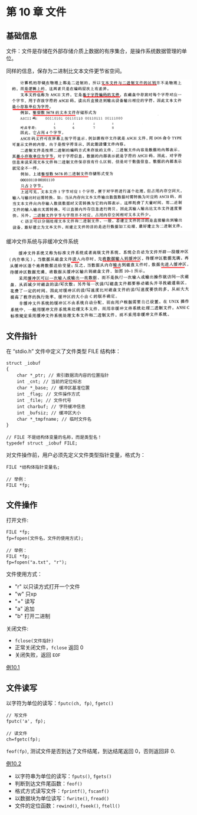 # 第 10 章 文件

## 基础信息

文件：文件是存储在外部存储介质上数据的有序集合，是操作系统数据管理的单位。

同样的信息，保存为二进制比文本文件更节省空间。

![file](file.png)

缓冲文件系统与非缓冲文件系统

![buffer](buffer.png)

## 文件指针

在 “stdio.h” 文件中定义了文件类型 FILE 结构体：

```
struct _iobuf
{
    char *_ptr; // 索引数据流内容的位置指针
    int _cnt; // 当前的定位标志
    char *_base; // 缓冲区基准位置
    int _flag; // 文件操作方式
    int _file; // 文件代号
    int charbuf; // 字符缓冲信息
    int _bufsiz; // 缓冲区大小
    char *_tmpfname; // 临时文件名
}

// FILE 不是结构体变量的名称，而是类型名！
typedef struct _iobuf FILE;
```

对文件操作前，用户必须先定义文件类型指针变量，格式为：

```
FILE *结构体指针变量名;

// 举例：
FILE *fp;
```

## 文件操作

打开文件:
```
FILE *fp;
fp=fopen(文件名，文件的使用方式);

// 举例：
FILE *fp;
fp=fopen("a.txt", "r");
```

文件使用方式：
- "r" 以只读方式打开一个文件
- "w" 只xp
- "+" 读写
- "a" 追加
- "b" 打开二进制

关闭文件:
-  `fclose(文件指针)`
- 正常关闭文件，`fclose` 返回 0
- 关闭失败，返回 `EOF`

[例10.1](10.1.c)

## 文件读写

以字符为单位的读写：`fputc(ch, fp)`, `fgetc()`

```
// 写文件
fputc('a', fp);

// 读文件
ch=fgetc(fp);
```

`feof(fp)`, 测试文件是否到达了文件结尾，到达结尾返回 0，否则返回非 0.

[例10.2](10.2.c)

- 以字符串为单位的读写：`fputs()`, `fgets()`
- 判断到达文件尾函数：`feof()`
- 格式方式读写文件：`fprintf()`, `fscanf()`
- 以数据块为单位读写：`fwrite()`, `fread()`
- 文件的定位函数：`rewind()`, `fseek()`, `ftell()`

